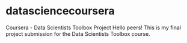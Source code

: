 # datasciencecoursera
Coursera - Data Scientists Toolbox Project
Hello peers!
This is my final project submission for the Data Scientists Toolbox course.
